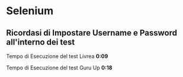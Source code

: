 # Selenium
Ricordasi di Impostare Username e Password all'interno dei test
---

Tempo di Esecuzione del test Livrea **0:09**

Tempo di Esecuzione del test Guru Up **0:18**